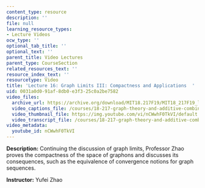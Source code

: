 ```yaml
---
content_type: resource
description: ''
file: null
learning_resource_types:
- Lecture Videos
ocw_type: ''
optional_tab_title: ''
optional_text: ''
parent_title: Video Lectures
parent_type: CourseSection
related_resources_text: ''
resource_index_text: ''
resourcetype: Video
title: 'Lecture 16: Graph Limits III: Compactness and Applications  '
uid: 0031a0d0-91af-8db0-e3f3-25c0a2be7582
video_files:
  archive_url: https://archive.org/download/MIT18.217F19/MIT18_217F19_lec16_300k.mp4
  video_captions_file: /courses/18-217-graph-theory-and-additive-combinatorics-fall-2019/b0e4ec30418851ccb1678423002e0bb1_nCWwhF0TkVI.vtt
  video_thumbnail_file: https://img.youtube.com/vi/nCWwhF0TkVI/default.jpg
  video_transcript_file: /courses/18-217-graph-theory-and-additive-combinatorics-fall-2019/dac589ce07a112610c2fc6da2b2653bf_nCWwhF0TkVI.pdf
video_metadata:
  youtube_id: nCWwhF0TkVI
---
```


**Description:** Continuing the discussion of graph limits, Professor Zhao proves the compactness of the space of graphons and discusses its consequences, such as the equivalence of convergence notions for graph sequences.

**Instructor:** Yufei Zhao